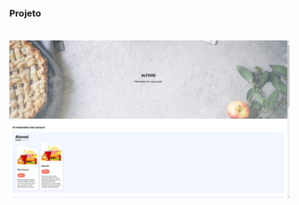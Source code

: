 ### Projeto
<h1 align="center">
  <img src="restaurante_site/public/imagens/cardapio.png" alt="O banner principal do restaurante allfood"/> 
</h1>